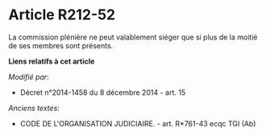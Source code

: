 # Article R212-52

La commission plénière  ne peut valablement siéger que si plus de la moitié de ses membres sont présents.

**Liens relatifs à cet article**

_Modifié par_:

  - Décret n°2014-1458 du 8 décembre 2014 - art. 15

_Anciens textes_:

  - CODE DE L'ORGANISATION JUDICIAIRE. - art. R*761-43 ecqc TGI (Ab)
